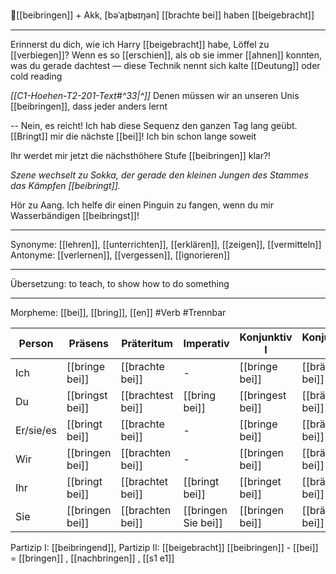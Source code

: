 🧠[[beibringen]] + Akk, [bəˈaɪ̯bʁɪŋən]
[[brachte bei]]
haben [[beigebracht]]

---

Erinnerst du dich, wie ich Harry [[beigebracht]] habe, Löffel zu [[verbiegen]]? Wenn es so [[erschien]], als ob sie immer [[ahnen]] konnten, was du gerade dachtest — diese Technik nennt sich kalte [[Deutung]] oder cold reading

_[[C1-Hoehen-T2-201-Text#^33|^]]_ Denen müssen wir an unseren Unis [[beibringen]], dass jeder anders lernt

-- Nein, es reicht! Ich hab diese Sequenz den ganzen Tag lang geübt. [[Bringt]] mir die nächste [[bei]]! Ich bin schon lange soweit

Ihr werdet mir jetzt die nächsthöhere Stufe [[beibringen]] klar?!

_Szene wechselt zu Sokka, der gerade den kleinen Jungen des Stammes das Kämpfen [[beibringt]]._

Hör zu Aang. Ich helfe dir einen Pinguin zu fangen, wenn du mir Wasserbändigen [[beibringst]]!

---

Synonyme: [[lehren]], [[unterrichten]], [[erklären]], [[zeigen]], [[vermitteln]]
Antonyme: [[verlernen]], [[vergessen]], [[ignorieren]]

---

Übersetzung: to teach, to show how to do something

---

Morpheme: [[bei]], [[bring]], [[en]]
#Verb #Trennbar

| Person    | Präsens         | Präteritum        | Imperativ           | Konjunktiv I     | Konjunktiv II     |
| --------- | --------------- | ----------------- | ------------------- | ---------------- | ----------------- |
| Ich       | [[bringe bei]]  | [[brachte bei]]   | -                   | [[bringe bei]]   | [[brächte bei]]   |
| Du        | [[bringst bei]] | [[brachtest bei]] | [[bring bei]]       | [[bringest bei]] | [[brächtest bei]] |
| Er/sie/es | [[bringt bei]]  | [[brachte bei]]   | -                   | [[bringe bei]]   | [[brächte bei]]   |
| Wir       | [[bringen bei]] | [[brachten bei]]  | -                   | [[bringen bei]]  | [[brächten bei]]  |
| Ihr       | [[bringt bei]]  | [[brachtet bei]]  | [[bringt bei]]      | [[bringet bei]]  | [[brächtet bei]]  |
| Sie       | [[bringen bei]] | [[brachten bei]]  | [[bringen Sie bei]] | [[bringen bei]]  | [[brächten bei]]  |

Partizip I: [[beibringend]], Partizip II: [[beigebracht]]
[[beibringen]] - [[bei]] = [[bringen]]
, [[nachbringen]]
, [[s1 e1]]
